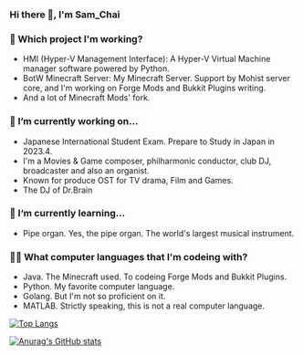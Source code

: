### Hi there 👋, I'm Sam_Chai
### 🎨 Which project I'm working?
- HMI (Hyper-V Management Interface): A Hyper-V Virtual Machine manager software powered by Python.
- BotW Minecraft Server: My Minecraft Server. Support by Mohist server core, and I'm working on Forge Mods and Bukkit Plugins writing.
- And a lot of Minecraft Mods' fork.

### 🔭 I’m currently working on...
- Japanese International Student Exam. Prepare to Study in Japan in 2023.4.
- I'm a Movies & Game composer, philharmonic conductor, club DJ, broadcaster and also an organist.
- Known for produce OST for TV drama, Film and Games.
- The DJ of Dr.Brain

### 🎹 I‘m currently learning...
- Pipe organ. Yes, the pipe organ. The world's largest musical instrument.

### 👨‍💻 What computer languages that I'm codeing with?
- Java. The Minecraft used. To codeing Forge Mods and Bukkit Plugins.
- Python. My favorite computer language.
- Golang. But I'm not so proficient on it.
- MATLAB. Strictly speaking, this is not a real computer language.


[![Top Langs](https://github-readme-stats.vercel.app/api/top-langs/?username=Sam-Chai&layout=compact&theme=dark&show_icons=true)](https://github.com/anuraghazra/github-readme-stats) 

[![Anurag's GitHub stats](https://github-readme-stats.vercel.app/api?username=Sam-Chai&theme=dark&show_icons=true)](https://github.com/anuraghazra/github-readme-stats) 
<!--
**Sam-Chai/Sam-Chai** is a ✨ _special_ ✨ repository because its `README.md` (this file) appears on your GitHub profile.

Here are some ideas to get you started:

- 🔭 I’m currently working on ...
- 🌱 I’m currently learning ...
- 👯 I’m looking to collaborate on ...
- 🤔 I’m looking for help with ...
- 💬 Ask me about ...
- 📫 How to reach me: ...
- 😄 Pronouns: ...
- ⚡ Fun fact: ...
-->

